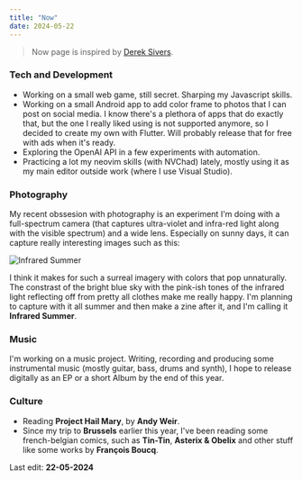 ```yaml
---
title: "Now"
date: 2024-05-22
---
```


 > Now page is inspired by [Derek Sivers](https://sive.rs/).

### Tech and Development

 - Working on a small web game, still secret. Sharping my Javascript skills.
 - Working on a small Android app to add color frame to photos that I can post on social media. I know there's a plethora of apps that do exactly that, but the one I really liked using is not supported anymore, so I decided to create my own with Flutter. Will probably release that for free with ads when it's ready.
 - Exploring the OpenAI API in a few experiments with automation.
 - Practicing a lot my neovim skills (with NVChad) lately, mostly using it as my main editor outside work (where I use Visual Studio).

### Photography

My recent obssesion with photography is an experiment I'm doing with a full-spectrum camera (that captures ultra-violet and infra-red light along with the visible spectrum) and a wide lens. Especially on sunny days, it can capture really interesting images such as this:

![Infrared Summer](https://i.imgur.com/5A7CBax.jpeg)

I think it makes for such a surreal imagery with colors that pop unnaturally. The constrast of the bright blue sky with the pink-ish tones of the infrared light reflecting off from pretty all clothes make me really happy. I'm planning to capture with it all summer and then make a zine after it, and I'm calling it **Infrared Summer**.

### Music

I'm working on a music project. Writing, recording and producing some instrumental music (mostly guitar, bass, drums and synth), I hope to release digitally as an EP or a short Album by the end of this year.

### Culture

 - Reading **Project Hail Mary**, by **Andy Weir**.
 - Since my trip to **Brussels** earlier this year, I've been reading some french-belgian comics, such as **Tin-Tin**, **Asterix & Obelix** and other stuff like some works by **François Boucq**.

Last edit: **22-05-2024**

